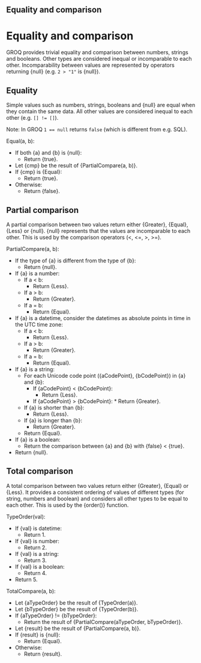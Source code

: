 Equality and comparison
-------

# Equality and comparison

GROQ provides trivial equality and comparison between numbers, strings and booleans. Other types are considered inequal or incomparable to each other. Incomparability between values are represented by operators returning {null} (e.g. `2 > "1"` is {null}).

## Equality

Simple values such as numbers, strings, booleans and {null} are equal when they contain the same data. All other values are considered inequal to each other (e.g. `[] != []`).

Note: In GROQ `1 == null` returns `false` (which is different from e.g. SQL). 

Equal(a, b):

* If both {a} and {b} is {null}:
  * Return {true}.
* Let {cmp} be the result of {PartialCompare(a, b)}.
* If {cmp} is {Equal}:
  * Return {true}.
* Otherwise:
  * Return {false}.

## Partial comparison

A partial comparison between two values return either {Greater}, {Equal}, {Less} or {null}. {null} represents that the values are incomparable to each other. This is used by the comparison operators (<, <=, >, >=).

PartialCompare(a, b):

* If the type of {a} is different from the type of {b}:
  * Return {null}.
* If {a} is a number:
  * If a < b:
      * Return {Less}.
  * If a > b:
      * Return {Greater}.
  * If a = b:
      * Return {Equal}.
* If {a} is a datetime, consider the datetimes as absolute points in time in the UTC time zone:
  * If a < b:
      * Return {Less}.
  * If a > b:
      * Return {Greater}.
  * If a = b:
      * Return {Equal}.
* If {a} is a string:
  * For each Unicode code point ({aCodePoint}, {bCodePoint}) in {a} and {b}:
      * If {aCodePoint} < {bCodePoint}:
          * Return {Less}.
    * If {aCodePoint} > {bCodePoint}:
          * Return {Greater}.
  * If {a} is shorter than {b}:
      * Return {Less}.
  * If {a} is longer than {b}:
      * Return {Greater}.
  * Return {Equal}.
* If {a} is a boolean:
  * Return the comparison between {a} and {b} with {false} < {true}.
* Return {null}.

## Total comparison

A total comparison between two values return either {Greater}, {Equal} or {Less}. It provides a consistent ordering of values of different types (for string, numbers and boolean) and considers all other types to be equal to each other. This is used by the {order()} function.

TypeOrder(val):

* If {val} is datetime:
  * Return 1.
* If {val} is number:
  * Return 2.
* If {val} is a string:
  * Return 3.
* If {val} is a boolean:
  * Return 4.
* Return 5.

TotalCompare(a, b):

* Let {aTypeOrder} be the result of {TypeOrder(a)}.
* Let {bTypeOrder} be the result of {TypeOrder(b)}.
* If {aTypeOrder} != {bTypeOrder}:
  * Return the result of {PartialCompare(aTypeOrder, bTypeOrder)}.
* Let {result} be the result of {PartialCompare(a, b)}.
* If {result} is {null}:
  * Return {Equal}.
* Otherwise:
  * Return {result}.
